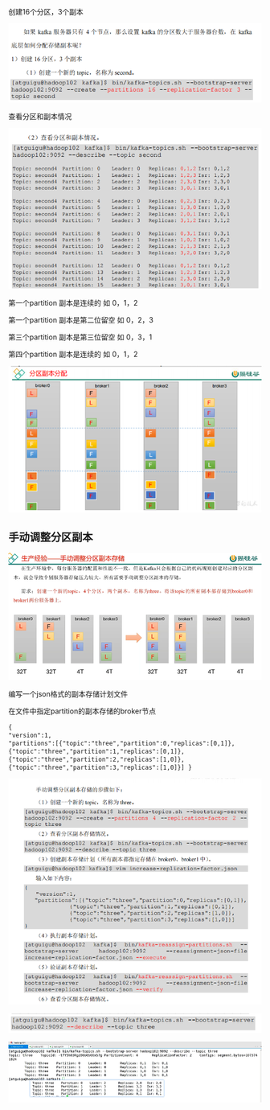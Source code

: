 创建16个分区，3个副本

![img_58.png](img_58.png)

查看分区和副本情况

![img_59.png](img_59.png)

第一个partition 副本是连续的 如 0，1，2

第一个partition 副本是第二位留空 如 0，2，3

第三个partition 副本是第三位留空 如 0，3，1

第四个partition 副本是连续的 如 0，1，2

![img_60.png](img_60.png)

手动调整分区副本
---

![img_61.png](img_61.png)

编写一个json格式的副本存储计划文件

在文件中指定partition的副本存储的broker节点

    {
    "version":1,
    "partitions":[{"topic":"three","partition":0,"replicas":[0,1]},
    {"topic":"three","partition":1,"replicas":[0,1]},
    {"topic":"three","partition":2,"replicas":[1,0]},
    {"topic":"three","partition":3,"replicas":[1,0]}] }

![img_62.png](img_62.png)

![img_63.png](img_63.png)

![img_64.png](img_64.png)